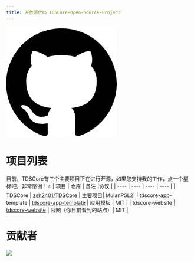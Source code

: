 ```yaml
---
title: 开放源代码 TDSCore-Open-Source-Project
---
```

![](./github.png) 

# 项目列表
目前，TDSCore有三个主要项目正在进行开源，如果您支持我的工作，点一个星标吧，非常感谢！⭐
|  项目   | 仓库  | 备注 |协议 |
|  ----  | ----  | ---- | ---- | 
| TDSCore  | [zsh2401/TDSCore](https://github.com/zsh2401/tdscore) | 主要项目|  MulanPSL2|
| tdscore-app-template  | [tdscore-app-template](https://github.com/zsh2401/tdscore-app-template) | 应用模板 | MIT |
| tdscore-website | [tdscore-website](https://github.com/zsh2401/tdscore-website)   | 官网（你目前看到的站点）| MIT |

# 贡献者

![](https://contrib.rocks/image?repo=zsh2401/tdscore)

